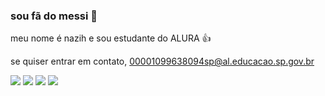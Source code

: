 ### sou fã do messi 🙌

meu nome é nazih e sou estudante do ALURA 👍

se quiser entrar em contato, 00001099638094sp@al.educacao.sp.gov.br 

![](https://media.tenor.com/4tdgVCWep1IAAAAM/regele-fotbalului-regele.gif)
![](https://media.tenor.com/C4gW36eB3KEAAAAM/babs-singing.gif)
![](https://media.tenor.com/MCBkr6dWLkUAAAAM/corinthians-rodrigo-garro.gif)
![](https://media.tenor.com/ror7lHrmslcAAAAM/dog-dogs.gif)
